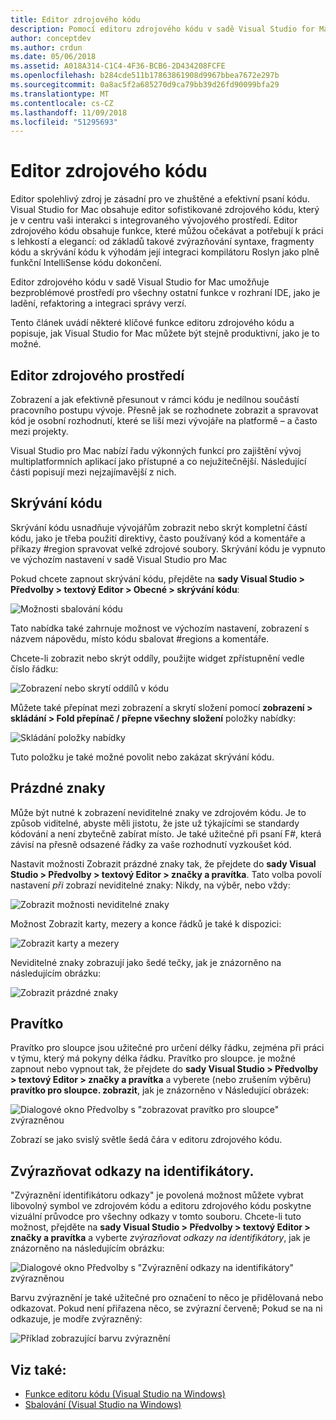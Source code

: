```yaml
---
title: Editor zdrojového kódu
description: Pomocí editoru zdrojového kódu v sadě Visual Studio for Mac
author: conceptdev
ms.author: crdun
ms.date: 05/06/2018
ms.assetid: A018A314-C1C4-4F36-BCB6-2D434208FCFE
ms.openlocfilehash: b284cde511b17863861908d9967bbea7672e297b
ms.sourcegitcommit: 0a8ac5f2a685270d9ca79bb39d26fd90099bfa29
ms.translationtype: MT
ms.contentlocale: cs-CZ
ms.lasthandoff: 11/09/2018
ms.locfileid: "51295693"
---
```

# <a name="source-editor"></a>Editor zdrojového kódu

Editor spolehlivý zdroj je zásadní pro ve zhuštěné a efektivní psaní kódu. Visual Studio for Mac obsahuje editor sofistikované zdrojového kódu, který je v centru vaši interakci s integrovaného vývojového prostředí. Editor zdrojového kódu obsahuje funkce, které můžou očekávat a potřebují k práci s lehkostí a elegancí: od základů takové zvýrazňování syntaxe, fragmenty kódu a skrývání kódu k výhodám její integraci kompilátoru Roslyn jako plně funkční IntelliSense kódu dokončení.

Editor zdrojového kódu v sadě Visual Studio for Mac umožňuje bezproblémové prostředí pro všechny ostatní funkce v rozhraní IDE, jako je ladění, refaktoring a integraci správy verzí.

Tento článek uvádí některé klíčové funkce editoru zdrojového kódu a popisuje, jak Visual Studio for Mac můžete být stejně produktivní, jako je to možné.

## <a name="the-source-editor-experience"></a>Editor zdrojového prostředí

Zobrazení a jak efektivně přesunout v rámci kódu je nedílnou součástí pracovního postupu vývoje. Přesně jak se rozhodnete zobrazit a spravovat kód je osobní rozhodnutí, které se liší mezi vývojáře na platformě – a často mezi projekty.

Visual Studio pro Mac nabízí řadu výkonných funkcí pro zajištění vývoj multiplatformních aplikací jako přístupné a co nejužitečnější. Následující části popisují mezi nejzajímavější z nich.

## <a name="code-folding"></a>Skrývání kódu

Skrývání kódu usnadňuje vývojářům zobrazit nebo skrýt kompletní částí kódu, jako je třeba použití direktivy, často používaný kód a komentáře a příkazy #region spravovat velké zdrojové soubory. Skrývání kódu je vypnuto ve výchozím nastavení v sadě Visual Studio pro Mac

Pokud chcete zapnout skrývání kódu, přejděte na **sady Visual Studio > Předvolby > textový Editor > Obecné > skrývání kódu**:

![Možnosti sbalování kódu](media/source-editor-image1.png)

Tato nabídka také zahrnuje možnost ve výchozím nastavení, zobrazení s názvem nápovědu, místo kódu sbalovat #regions a komentáře.

Chcete-li zobrazit nebo skrýt oddíly, použijte widget zpřístupnění vedle číslo řádku:

![Zobrazení nebo skrytí oddílů v kódu](media/source-editor-image2.png)

Můžete také přepínat mezi zobrazení a skrytí složení pomocí **zobrazení > skládání > Fold přepínač / přepne všechny složení** položky nabídky:

![Skládání položky nabídky](media/source-editor-image19.png)

Tuto položku je také možné povolit nebo zakázat skrývání kódu.

## <a name="white-space"></a>Prázdné znaky

Může být nutné k zobrazení neviditelné znaky ve zdrojovém kódu. Je to způsob viditelné, abyste měli jistotu, že jste už týkajícími se standardy kódování a není zbytečně zabírat místo. Je také užitečné při psaní F#, která závisí na přesně odsazené řádky za vaše rozhodnutí vyzkoušet kód.

Nastavit možnosti Zobrazit prázdné znaky tak, že přejdete do **sady Visual Studio > Předvolby > textový Editor > značky a pravítka**. Tato volba povolí nastavení _při_ zobrazí neviditelné znaky: Nikdy, na výběr, nebo vždy:

![Zobrazit možnosti neviditelné znaky](media/source-editor-image3.png)

Možnost Zobrazit karty, mezery a konce řádků je také k dispozici:

![Zobrazit karty a mezery](media/source-editor-image4.png)

Neviditelné znaky zobrazují jako šedé tečky, jak je znázorněno na následujícím obrázku:

![Zobrazit prázdné znaky](media/source-editor-image22.png)

## <a name="ruler"></a>Pravítko

Pravítko pro sloupce jsou užitečné pro určení délky řádku, zejména při práci v týmu, který má pokyny délka řádku. Pravítko pro sloupce. je možné zapnout nebo vypnout tak, že přejdete do **sady Visual Studio > Předvolby > textový Editor > značky a pravítka** a vyberete (nebo zrušením výběru) **pravítko pro sloupce. zobrazit**, jak je znázorněno v Následující obrázek:

![Dialogové okno Předvolby s "zobrazovat pravítko pro sloupce" zvýrazněnou](media/source-editor-image5.png)

 Zobrazí se jako svislý světle šedá čára v editoru zdrojového kódu.

## <a name="highlight-identifier-references"></a>Zvýrazňovat odkazy na identifikátory.

"Zvýraznění identifikátoru odkazy" je povolená možnost můžete vybrat libovolný symbol ve zdrojovém kódu a editoru zdrojového kódu poskytne vizuální průvodce pro všechny odkazy v tomto souboru. Chcete-li tuto možnost, přejděte na **sady Visual Studio > Předvolby > textový Editor > značky a pravítka** a vyberte _zvýrazňovat odkazy na identifikátory_, jak je znázorněno na následujícím obrázku:

![Dialogové okno Předvolby s "Zvýraznění odkazy na identifikátory" zvýrazněnou](media/source-editor-image6.png)

Barvu zvýraznění je také užitečné pro označení to něco je přidělovaná nebo odkazovat. Pokud není přiřazena něco, se zvýrazní červeně; Pokud se na ni odkazuje, je modře zvýrazněný:

![Příklad zobrazující barvu zvýraznění](media/source-editor-image7.png)

## <a name="see-also"></a>Viz také:

- [Funkce editoru kódu (Visual Studio na Windows)](/visualstudio/ide/writing-code-in-the-code-and-text-editor)
- [Sbalování (Visual Studio na Windows)](/visualstudio/ide/outlining)